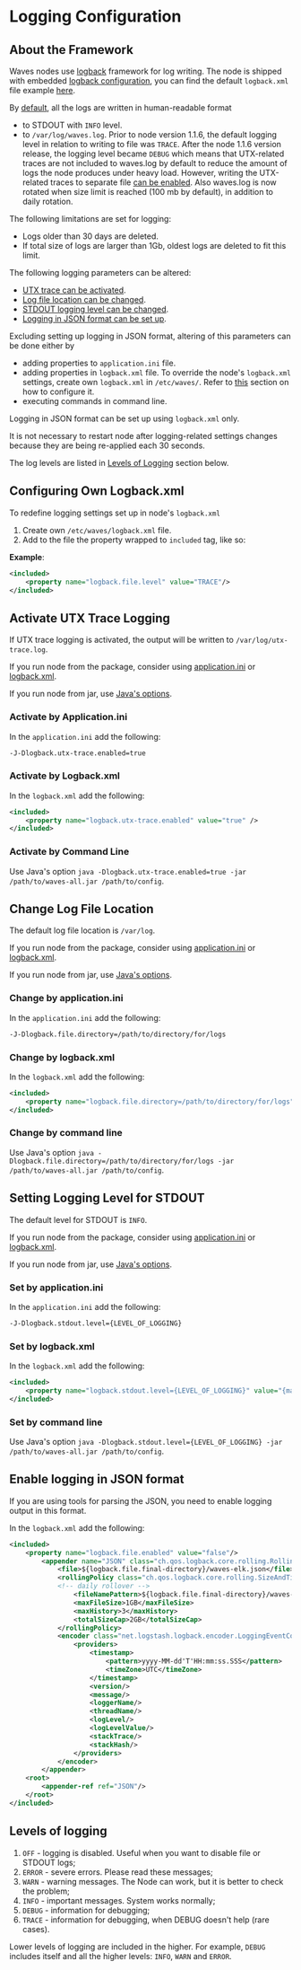 # Logging Configuration

## About the Framework

Waves nodes use [logback](https://logback.qos.ch/documentation.html) framework for log writing. The node is shipped with embedded [logback configuration](https://logback.qos.ch/manual/configuration.html), you can find the default `logback.xml` file example [here](https://github.com/wavesplatform/Waves/blob/master/node/src/main/resources/logback.xml).

By [default](https://github.com/wavesplatform/Waves/blob/master/node/src/main/resources/logback.xml), all the logs are written in human-readable format

* to STDOUT with `INFO` level.
* to `/var/log/waves.log`. Prior to node version 1.1.6, the default logging level in relation to writing to file was `TRACE`. After the node 1.1.6 version release, the logging level became `DEBUG` which means that UTX-related traces are not included to waves.log by default to reduce the amount of logs the node produces under heavy load. However, writing the UTX-related traces to separate file [can be enabled](#enable-traces). Also waves.log is now rotated when size limit is reached (100 mb by default), in addition to daily rotation.

The following limitations are set for logging:

* Logs older than 30 days are deleted.
* If total size of logs are larger than 1Gb, oldest logs are deleted to fit this limit.

The following logging parameters can be altered:

* [UTX trace can be activated](#enable-traces).
* [Log file location can be changed](#log-file).
* [STDOUT logging level can be changed](#stdout-log-level).
* [Logging in JSON format can be set up](#json).

Excluding setting up logging in JSON format, altering of this parameters can be done either by

* adding properties to `application.ini` file.
* adding properties in `logback.xml` file. To override the node's `logback.xml` settings, create own `logback.xml` in `/etc/waves/`. Refer to [this](#own-logback) section on how to configure it.
* executing commands in command line.

Logging in JSON format can be set up using `logback.xml` only.

It is not necessary to restart node after logging-related settings changes because they are being re-applied each 30 seconds.

The log levels are listed in [Levels of Logging](#loglevels) section below.

## Configuring Own Logback.xml <a id="own-logback"></a>

To redefine logging settings set up in node's `logback.xml`

1. Create own `/etc/waves/logback.xml` file.
2. Add to the file the property wrapped to `included` tag, like so:

**Example**:

```xml
<included>
    <property name="logback.file.level" value="TRACE"/>
</included>
```

## Activate UTX Trace Logging <a id="enable-traces"></a>

If UTX trace logging is activated, the output will be written to `/var/log/utx-trace.log`.

If you run node from the package, consider using [application.ini](#aini-activate-utx) or [logback.xml](#logback-activate-utx).

If you run node from jar, use [Java's options](#jar-activate-utx).

### Activate by Application.ini <a id="aini-activate-utx"></a>

In the `application.ini` add the following:

```bash
-J-Dlogback.utx-trace.enabled=true
```

### Activate by Logback.xml <a id="logback-activate-utx"></a>

In the `logback.xml` add the following:

```xml
<included>
    <property name="logback.utx-trace.enabled" value="true" />
</included>
```

### Activate by Command Line <a id="jar-activate-utx"></a>

Use Java's option `java -Dlogback.utx-trace.enabled=true -jar /path/to/waves-all.jar /path/to/config`.

## Change Log File Location <a id="log-file"></a>

The default log file location is `/var/log`.

If you run node from the package, consider using [application.ini](#aini-change-location) or [logback.xml](#logback-change-location).

If you run node from jar, use [Java's options](#jar-change-location).

### Change by application.ini <a id="aini-change-location"></a>

In the `application.ini` add the following:

```bash
-J-Dlogback.file.directory=/path/to/directory/for/logs
```

### Change by logback.xml <a id="logback-change-location"></a>

In the `logback.xml` add the following:

```xml
<included>
    <property name="logback.file.directory=/path/to/directory/for/logs" value="true" />
</included>
```

### Change by command line <a id="jar-change-location"></a>

Use Java's option `java -Dlogback.file.directory=/path/to/directory/for/logs -jar /path/to/waves-all.jar /path/to/config`.

## Setting Logging Level for STDOUT <a id="stdout-log-level"></a>

The default level for STDOUT is `INFO`.

If you run node from the package, consider using [application.ini](#aini-set-loglevel) or [logback.xml](#logback-set-loglevel).

If you run node from jar, use [Java's options](#jar-set-loglevel).

### Set by application.ini <a id="aini-set-loglevel"></a>

In the `application.ini` add the following:

```bash
-J-Dlogback.stdout.level={LEVEL_OF_LOGGING}
```

### Set by logback.xml <a id="logback-set-loglevel"></a>

In the `logback.xml` add the following:

```xml
<included>
    <property name="logback.stdout.level={LEVEL_OF_LOGGING}" value="{mainnet|testnet}" />
</included>
```

### Set by command line <a id="jar-set-loglevel"></a>

Use Java's option `java -Dlogback.stdout.level={LEVEL_OF_LOGGING} -jar /path/to/waves-all.jar /path/to/config`.

## Enable logging in JSON format <a id="json"></a>

If you are using tools for parsing the JSON, you need to enable logging output in this format.

In the `logback.xml` add the following:

```xml
<included>
    <property name="logback.file.enabled" value="false"/>
        <appender name="JSON" class="ch.qos.logback.core.rolling.RollingFileAppender">
            <file>${logback.file.final-directory}/waves-elk.json</file>
            <rollingPolicy class="ch.qos.logback.core.rolling.SizeAndTimeBasedRollingPolicy">
            <!-- daily rollover -->
                <fileNamePattern>${logback.file.final-directory}/waves-elk.json.%d{yyyy-MM-dd, UTC}.%i.gz</fileNamePattern>
                <maxFileSize>1GB</maxFileSize>
                <maxHistory>3</maxHistory>
                <totalSizeCap>2GB</totalSizeCap>
            </rollingPolicy>
            <encoder class="net.logstash.logback.encoder.LoggingEventCompositeJsonEncoder">
                <providers>
                    <timestamp>
                        <pattern>yyyy-MM-dd'T'HH:mm:ss.SSS</pattern>
                        <timeZone>UTC</timeZone>
                    </timestamp>
                    <version/>
                    <message/>
                    <loggerName/>
                    <threadName/>
                    <logLevel/>
                    <logLevelValue/>
                    <stackTrace/>
                    <stackHash/>
                </providers>
            </encoder>
        </appender>
    <root>
        <appender-ref ref="JSON"/>
    </root>
</included>
```

## Levels of logging <a id="loglevels"></a>

1. `OFF` - logging is disabled. Useful when you want to disable file or STDOUT logs;
2. `ERROR` - severe errors. Please read these messages;
3. `WARN` - warning messages. The Node can work, but it is better to check the problem;
4. `INFO` - important messages. System works normally;
5. `DEBUG` - information for debugging;
6. `TRACE` - information for debugging, when DEBUG doesn't help \(rare cases\).

Lower levels of logging are included in the higher. For example, `DEBUG` includes itself and all the higher levels: `INFO`, `WARN` and `ERROR`.
